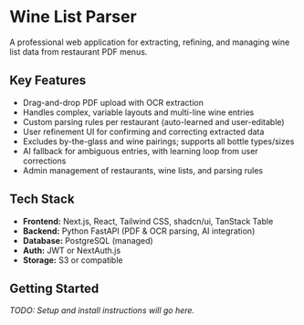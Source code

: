 # Wine List Parser

A professional web application for extracting, refining, and managing wine list data from restaurant PDF menus.

## Key Features
- Drag-and-drop PDF upload with OCR extraction
- Handles complex, variable layouts and multi-line wine entries
- Custom parsing rules per restaurant (auto-learned and user-editable)
- User refinement UI for confirming and correcting extracted data
- Excludes by-the-glass and wine pairings; supports all bottle types/sizes
- AI fallback for ambiguous entries, with learning loop from user corrections
- Admin management of restaurants, wine lists, and parsing rules

## Tech Stack
- **Frontend:** Next.js, React, Tailwind CSS, shadcn/ui, TanStack Table
- **Backend:** Python FastAPI (PDF & OCR parsing, AI integration)
- **Database:** PostgreSQL (managed)
- **Auth:** JWT or NextAuth.js
- **Storage:** S3 or compatible

## Getting Started
_TODO: Setup and install instructions will go here._
